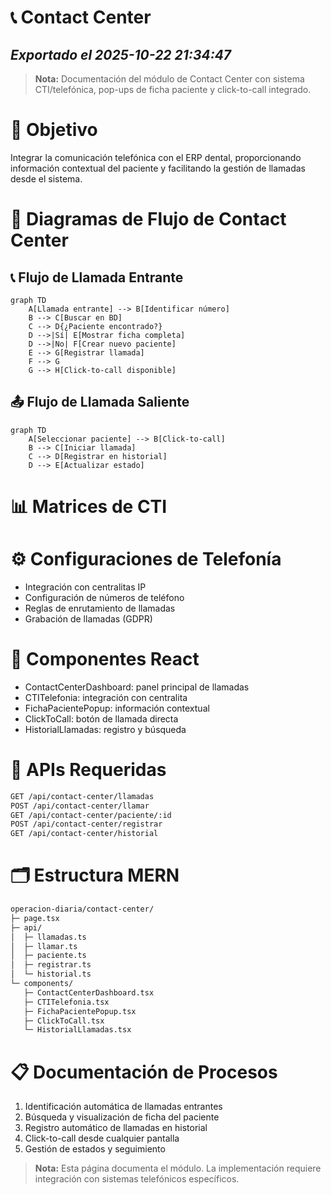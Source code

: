 # 📞 Contact Center
*Exportado el 2025-10-22 21:34:47*
---

> **Nota:** Documentación del módulo de Contact Center con sistema CTI/telefónica, pop-ups de ficha paciente y click-to-call integrado.

# 🎯 Objetivo

Integrar la comunicación telefónica con el ERP dental, proporcionando información contextual del paciente y facilitando la gestión de llamadas desde el sistema.

# 🔄 Diagramas de Flujo de Contact Center

## 📞 Flujo de Llamada Entrante

```mermaid
graph TD
    A[Llamada entrante] --> B[Identificar número]
    B --> C[Buscar en BD]
    C --> D{¿Paciente encontrado?}
    D -->|Sí| E[Mostrar ficha completa]
    D -->|No| F[Crear nuevo paciente]
    E --> G[Registrar llamada]
    F --> G
    G --> H[Click-to-call disponible]
```

## 📤 Flujo de Llamada Saliente

```mermaid
graph TD
    A[Seleccionar paciente] --> B[Click-to-call]
    B --> C[Iniciar llamada]
    C --> D[Registrar en historial]
    D --> E[Actualizar estado]
```

# 📊 Matrices de CTI

<!-- Bloque no procesado: table -->

# ⚙️ Configuraciones de Telefonía

- Integración con centralitas IP
- Configuración de números de teléfono
- Reglas de enrutamiento de llamadas
- Grabación de llamadas (GDPR)
# 🧩 Componentes React

- ContactCenterDashboard: panel principal de llamadas
- CTITelefonia: integración con centralita
- FichaPacientePopup: información contextual
- ClickToCall: botón de llamada directa
- HistorialLlamadas: registro y búsqueda
# 🔌 APIs Requeridas

```bash
GET /api/contact-center/llamadas
POST /api/contact-center/llamar
GET /api/contact-center/paciente/:id
POST /api/contact-center/registrar
GET /api/contact-center/historial
```

# 🗂️ Estructura MERN

```bash
operacion-diaria/contact-center/
├─ page.tsx
├─ api/
│  ├─ llamadas.ts
│  ├─ llamar.ts
│  ├─ paciente.ts
│  ├─ registrar.ts
│  └─ historial.ts
└─ components/
   ├─ ContactCenterDashboard.tsx
   ├─ CTITelefonia.tsx
   ├─ FichaPacientePopup.tsx
   ├─ ClickToCall.tsx
   └─ HistorialLlamadas.tsx
```

# 📋 Documentación de Procesos

1. Identificación automática de llamadas entrantes
1. Búsqueda y visualización de ficha del paciente
1. Registro automático de llamadas en historial
1. Click-to-call desde cualquier pantalla
1. Gestión de estados y seguimiento
> **Nota:** Esta página documenta el módulo. La implementación requiere integración con sistemas telefónicos específicos.

